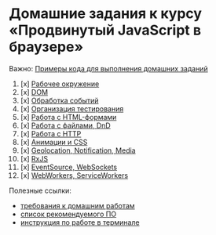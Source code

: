 # Домашние задания к курсу «Продвинутый JavaScript в браузере»

Важно: [Примеры кода для выполнения домашних заданий](https://github.com/netology-code/ahj-code)

1. [x] [Рабочее окружение](env)
2. [x] [DOM](dom)
3. [x] [Обработка событий](events)
4. [x] [Организация тестирования](testing)
5. [x] [Работа с HTML-формами](forms)
6. [x] [Работа с файлами, DnD](dnd)
7. [x] [Работа с HTTP](http)
8. [x] [Анимации и CSS](anim)
9. [x] [Geolocation, Notification, Media](media)
10. [x] [RxJS](rxjs)
11. [x] [EventSource, WebSockets](sse-ws)
12. [x] [WebWorkers, ServiceWorkers](workers)

Полезные ссылки:
* [требования к домашним работам](requirements.md)
* [список рекомендуемого ПО](software.md)
* [инструкция по работе в терминале](terminal.md)
